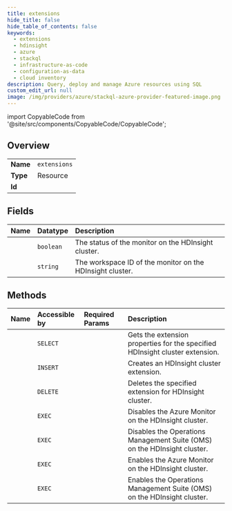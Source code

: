 ```yaml
---
title: extensions
hide_title: false
hide_table_of_contents: false
keywords:
  - extensions
  - hdinsight
  - azure    
  - stackql
  - infrastructure-as-code
  - configuration-as-data
  - cloud inventory
description: Query, deploy and manage Azure resources using SQL
custom_edit_url: null
image: /img/providers/azure/stackql-azure-provider-featured-image.png
---
```


import CopyableCode from '@site/src/components/CopyableCode/CopyableCode';




## Overview
<table><tbody>
<tr><td><b>Name</b></td><td><code>extensions</code></td></tr>
<tr><td><b>Type</b></td><td>Resource</td></tr>
<tr><td><b>Id</b></td><td><CopyableCode code="azure.hdinsight.extensions" /></td></tr>
</tbody></table>

## Fields
| Name | Datatype | Description |
|:-----|:---------|:------------|
| <CopyableCode code="clusterMonitoringEnabled" /> | `boolean` | The status of the monitor on the HDInsight cluster. |
| <CopyableCode code="workspaceId" /> | `string` | The workspace ID of the monitor on the HDInsight cluster. |
## Methods
| Name | Accessible by | Required Params | Description |
|:-----|:--------------|:----------------|:------------|
| <CopyableCode code="get" /> | `SELECT` | <CopyableCode code="clusterName, extensionName, resourceGroupName, subscriptionId" /> | Gets the extension properties for the specified HDInsight cluster extension. |
| <CopyableCode code="create" /> | `INSERT` | <CopyableCode code="clusterName, extensionName, resourceGroupName, subscriptionId" /> | Creates an HDInsight cluster extension. |
| <CopyableCode code="delete" /> | `DELETE` | <CopyableCode code="clusterName, extensionName, resourceGroupName, subscriptionId" /> | Deletes the specified extension for HDInsight cluster. |
| <CopyableCode code="disable_azure_monitor" /> | `EXEC` | <CopyableCode code="clusterName, resourceGroupName, subscriptionId" /> | Disables the Azure Monitor on the HDInsight cluster. |
| <CopyableCode code="disable_monitoring" /> | `EXEC` | <CopyableCode code="clusterName, resourceGroupName, subscriptionId" /> | Disables the Operations Management Suite (OMS) on the HDInsight cluster. |
| <CopyableCode code="enable_azure_monitor" /> | `EXEC` | <CopyableCode code="clusterName, resourceGroupName, subscriptionId" /> | Enables the Azure Monitor on the HDInsight cluster. |
| <CopyableCode code="enable_monitoring" /> | `EXEC` | <CopyableCode code="clusterName, resourceGroupName, subscriptionId" /> | Enables the Operations Management Suite (OMS) on the HDInsight cluster. |
